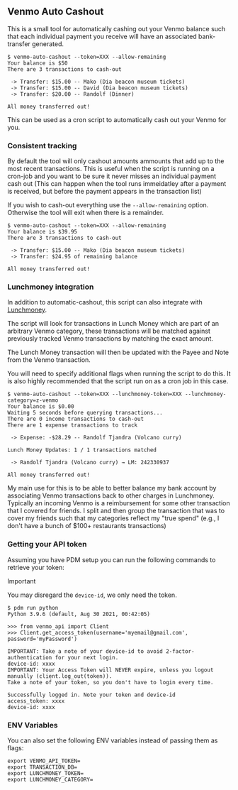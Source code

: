 ## Venmo Auto Cashout

This is a small tool for automatically cashing out your Venmo balance such that
each individual payment you receive will have an associated bank-transfer
generated.

```
$ venmo-auto-cashout --token=XXX --allow-remaining
Your balance is $50
There are 3 transactions to cash-out

 -> Transfer: $15.00 -- Mako (Dia beacon museum tickets)
 -> Transfer: $15.00 -- David (Dia beacon museum tickets)
 -> Transfer: $20.00 -- Randolf (Dinner)

All money transferred out!
```

This can be used as a cron script to automatically cash out your Venmo for you.

### Consistent tracking

By default the tool will only cashout amounts ammounts that add up to the most
recent transactions. This is useful when the script is running on a cron-job
and you want to be sure it never misses an individual payment cash out (This
can happen when the tool runs immeidatley after a payment is received, but
before the payment appears in the transaction list)

If you wish to cash-out everything use the `--allow-remaining` option.
Otherwise the tool will exit when there is a remainder.

```
$ venmo-auto-cashout --token=XXX --allow-remaining
Your balance is $39.95
There are 3 transactions to cash-out

 -> Transfer: $15.00 -- Mako (Dia beacon museum tickets)
 -> Transfer: $24.95 of remaining balance

All money transferred out!
```

### Lunchmoney integration

In addition to automatic-cashout, this script can also integrate with
[Lunchmoney](https://lunchmoney.app/).

The script will look for transactions in Lunch Money which are part of an
arbitrary Venmo category, these transactions will be matched against previously
tracked Venmo transactions by matching the exact amount.

The Lunch Money transaction will then be updated with the Payee and Note from
the Venmo transaction.

You will need to specify additional flags when running the script to do this.
It is also highly recommended that the script run on as a cron job in this case.

```
$ venmo-auto-cashout --token=XXX --lunchmoney-token=XXX --lunchmoney-category=z-venmo
Your balance is $0.00
Waiting 5 seconds before querying transactions...
There are 0 income transactions to cash-out
There are 1 expense transactions to track

 -> Expense: -$28.29 -- Randolf Tjandra (Volcano curry)

Lunch Money Updates: 1 / 1 transactions matched

 -> Randolf Tjandra (Volcano curry) → LM: 242330937

All money transferred out!
```

My main use for this is to be able to better balance my bank account by
associating Venmo transactions back to other charges in Lunchmoney. Typically
an incoming Venmo is a reimbursement for some other transaction that I covered
for friends. I split and then group the transaction that was to cover my
friends such that my categories reflect my "true spend" (e.g., I don't have a
bunch of \$100+ restaurants transactions)

### Getting your API token

Assuming you have PDM setup you can run the following commands to retrieve your
token:

> [!IMPORTANT]
> You may disregard the `device-id`, we only need the token.

```
$ pdm run python
Python 3.9.6 (default, Aug 30 2021, 00:42:05)

>>> from venmo_api import Client
>>> Client.get_access_token(username='myemail@gmail.com', password='myPassword')

IMPORTANT: Take a note of your device-id to avoid 2-factor-authentication for your next login.
device-id: xxxx
IMPORTANT: Your Access Token will NEVER expire, unless you logout manually (client.log_out(token)).
Take a note of your token, so you don't have to login every time.

Successfully logged in. Note your token and device-id
access_token: xxxx
device-id: xxxx
```

### ENV Variables

You can also set the following ENV variables instead of passing them as flags:

```
export VENMO_API_TOKEN=
export TRANSACTION_DB=
export LUNCHMONEY_TOKEN=
export LUNCHMONEY_CATEGORY=
```